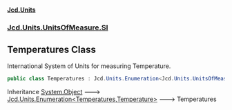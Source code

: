 #### [Jcd.Units](index.md 'index')
### [Jcd.Units.UnitsOfMeasure.SI](Jcd.Units.UnitsOfMeasure.SI.md 'Jcd.Units.UnitsOfMeasure.SI')

## Temperatures Class

International System of Units for measuring Temperature.

```csharp
public class Temperatures : Jcd.Units.Enumeration<Jcd.Units.UnitsOfMeasure.SI.Temperatures, Jcd.Units.UnitTypes.Temperature>
```

Inheritance [System.Object](https://docs.microsoft.com/en-us/dotnet/api/System.Object 'System.Object') &#129106; [Jcd.Units.Enumeration&lt;](Jcd.Units.Enumeration_TEnumeration,T_.md 'Jcd.Units.Enumeration<TEnumeration,T>')[Temperatures](Jcd.Units.UnitsOfMeasure.SI.Temperatures.md 'Jcd.Units.UnitsOfMeasure.SI.Temperatures')[,](Jcd.Units.Enumeration_TEnumeration,T_.md 'Jcd.Units.Enumeration<TEnumeration,T>')[Temperature](Jcd.Units.UnitTypes.Temperature.md 'Jcd.Units.UnitTypes.Temperature')[&gt;](Jcd.Units.Enumeration_TEnumeration,T_.md 'Jcd.Units.Enumeration<TEnumeration,T>') &#129106; Temperatures